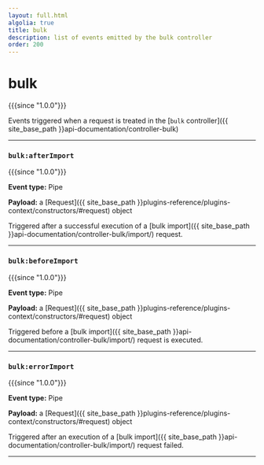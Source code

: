 ```yaml
---
layout: full.html
algolia: true
title: bulk
description: list of events emitted by the bulk controller
order: 200
---
```


# bulk

{{{since "1.0.0"}}}

Events triggered when a request is treated in the [`bulk` controller]({{ site_base_path }}api-documentation/controller-bulk)

---

### `bulk:afterImport`

{{{since "1.0.0"}}}

**Event type:** Pipe

**Payload:** a [Request]({{ site_base_path }}plugins-reference/plugins-context/constructors/#request) object

Triggered after a successful execution of a [bulk import]({{ site_base_path }}api-documentation/controller-bulk/import/) request.

---

### `bulk:beforeImport`

{{{since "1.0.0"}}}

**Event type:** Pipe

**Payload:** a [Request]({{ site_base_path }}plugins-reference/plugins-context/constructors/#request) object

Triggered before a [bulk import]({{ site_base_path }}api-documentation/controller-bulk/import/) request is executed.

---

### `bulk:errorImport`

{{{since "1.0.0"}}}

**Event type:** Pipe

**Payload:** a [Request]({{ site_base_path }}plugins-reference/plugins-context/constructors/#request) object

Triggered after an execution of a [bulk import]({{ site_base_path }}api-documentation/controller-bulk/import/) request failed.

---
